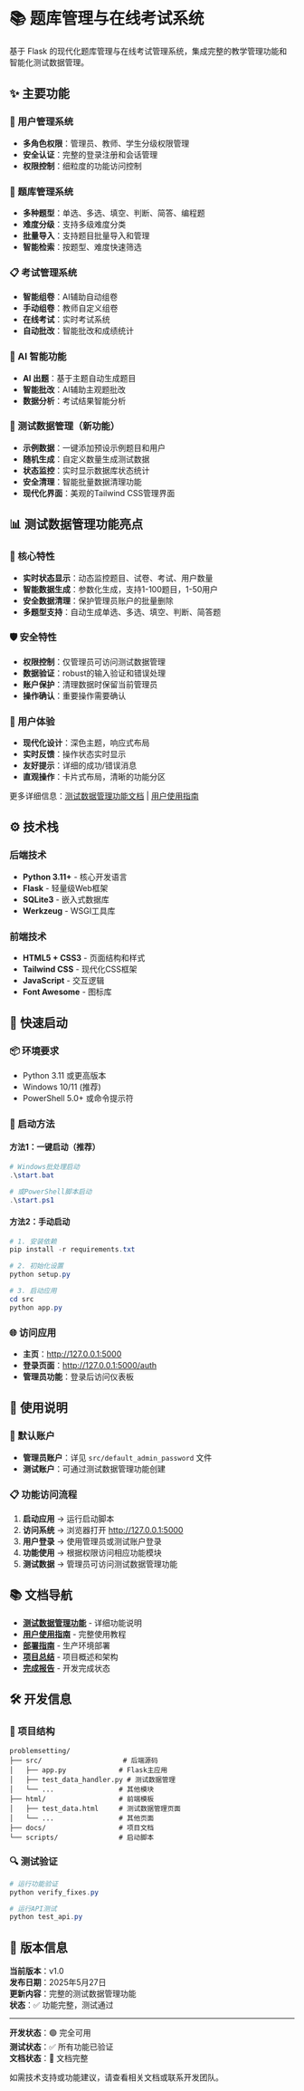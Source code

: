 # 📚 题库管理与在线考试系统

基于 Flask 的现代化题库管理与在线考试管理系统，集成完整的教学管理功能和智能化测试数据管理。

## ✨ 主要功能

### 🔐 用户管理系统
- **多角色权限**：管理员、教师、学生分级权限管理
- **安全认证**：完整的登录注册和会话管理
- **权限控制**：细粒度的功能访问控制

### 📝 题库管理系统
- **多种题型**：单选、多选、填空、判断、简答、编程题
- **难度分级**：支持多级难度分类
- **批量导入**：支持题目批量导入和管理
- **智能检索**：按题型、难度快速筛选

### 📋 考试管理系统
- **智能组卷**：AI辅助自动组卷
- **手动组卷**：教师自定义组卷
- **在线考试**：实时考试系统
- **自动批改**：智能批改和成绩统计

### 🤖 AI 智能功能
- **AI 出题**：基于主题自动生成题目
- **智能批改**：AI辅助主观题批改
- **数据分析**：考试结果智能分析

### 🧪 测试数据管理（新功能）
- **示例数据**：一键添加预设示例题目和用户
- **随机生成**：自定义数量生成测试数据
- **状态监控**：实时显示数据库状态统计
- **安全清理**：智能批量数据清理功能
- **现代化界面**：美观的Tailwind CSS管理界面

## 📊 测试数据管理功能亮点

### 🎯 核心特性
- **实时状态显示**：动态监控题目、试卷、考试、用户数量
- **智能数据生成**：参数化生成，支持1-100题目，1-50用户
- **安全数据清理**：保护管理员账户的批量删除
- **多题型支持**：自动生成单选、多选、填空、判断、简答题

### 🛡️ 安全特性
- **权限控制**：仅管理员可访问测试数据管理
- **数据验证**：robust的输入验证和错误处理
- **账户保护**：清理数据时保留当前管理员
- **操作确认**：重要操作需要确认

### 🎨 用户体验
- **现代化设计**：深色主题，响应式布局
- **实时反馈**：操作状态实时显示
- **友好提示**：详细的成功/错误消息
- **直观操作**：卡片式布局，清晰的功能分区

更多详细信息：[测试数据管理功能文档](doc/TEST_DATA_MANAGEMENT.md) | [用户使用指南](doc/USER_GUIDE.md)

## ⚙️ 技术栈

### 后端技术
- **Python 3.11+** - 核心开发语言
- **Flask** - 轻量级Web框架
- **SQLite3** - 嵌入式数据库
- **Werkzeug** - WSGI工具库

### 前端技术
- **HTML5 + CSS3** - 页面结构和样式
- **Tailwind CSS** - 现代化CSS框架
- **JavaScript** - 交互逻辑
- **Font Awesome** - 图标库

## 🚀 快速启动

### 📦 环境要求
- Python 3.11 或更高版本
- Windows 10/11 (推荐)
- PowerShell 5.0+ 或命令提示符

### 🏃 启动方法

#### 方法1：一键启动（推荐）
```powershell
# Windows批处理启动
.\start.bat

# 或PowerShell脚本启动
.\start.ps1
```

#### 方法2：手动启动
```powershell
# 1. 安装依赖
pip install -r requirements.txt

# 2. 初始化设置
python setup.py

# 3. 启动应用
cd src
python app.py
```

### 🌐 访问应用
- **主页**：http://127.0.0.1:5000
- **登录页面**：http://127.0.0.1:5000/auth
- **管理员功能**：登录后访问仪表板

## 📖 使用说明

### 🔑 默认账户
- **管理员账户**：详见 `src/default_admin_password` 文件
- **测试账户**：可通过测试数据管理功能创建

### 📋 功能访问流程
1. **启动应用** → 运行启动脚本
2. **访问系统** → 浏览器打开 http://127.0.0.1:5000
3. **用户登录** → 使用管理员或测试账户登录
4. **功能使用** → 根据权限访问相应功能模块
5. **测试数据** → 管理员可访问测试数据管理功能

## 📚 文档导航

- **[测试数据管理功能](doc/TEST_DATA_MANAGEMENT.md)** - 详细功能说明
- **[用户使用指南](doc/USER_GUIDE.md)** - 完整使用教程  
- **[部署指南](doc/DEPLOYMENT.md)** - 生产环境部署
- **[项目总结](doc/PROJECT_SUMMARY.md)** - 项目概述和架构
- **[完成报告](doc/COMPLETION_REPORT.md)** - 开发完成状态

## 🛠️ 开发信息

### 📁 项目结构
```
problemsetting/
├── src/                    # 后端源码
│   ├── app.py             # Flask主应用
│   ├── test_data_handler.py # 测试数据管理
│   └── ...                # 其他模块
├── html/                  # 前端模板
│   ├── test_data.html     # 测试数据管理页面
│   └── ...                # 其他页面
├── docs/                  # 项目文档
└── scripts/               # 启动脚本
```

### 🔍 测试验证
```powershell
# 运行功能验证
python verify_fixes.py

# 运行API测试
python test_api.py
```

## 🎉 版本信息

**当前版本**：v1.0  
**发布日期**：2025年5月27日  
**更新内容**：完整的测试数据管理功能  
**状态**：✅ 功能完整，测试通过

---

**开发状态**：🟢 完全可用  
**测试状态**：✅ 所有功能已验证  
**文档状态**：📖 文档完整  

如需技术支持或功能建议，请查看相关文档或联系开发团队。
